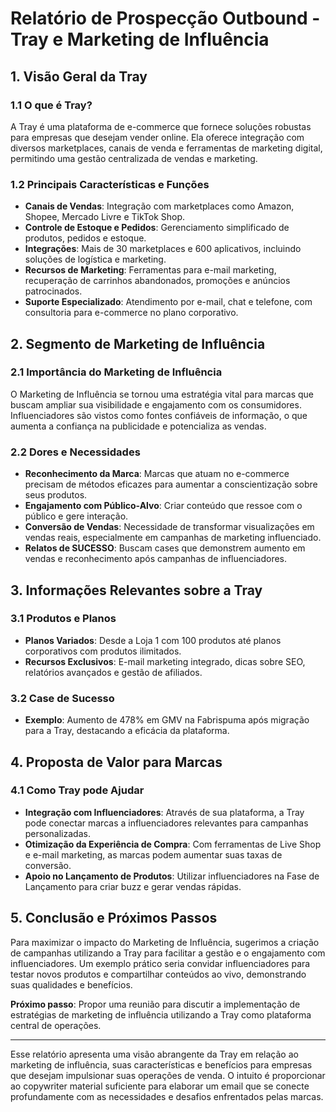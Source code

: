 # Relatório de Prospecção Outbound - Tray e Marketing de Influência

## 1. Visão Geral da Tray

### 1.1 O que é Tray?
A Tray é uma plataforma de e-commerce que fornece soluções robustas para empresas que desejam vender online. Ela oferece integração com diversos marketplaces, canais de venda e ferramentas de marketing digital, permitindo uma gestão centralizada de vendas e marketing.

### 1.2 Principais Características e Funções
- **Canais de Vendas**: Integração com marketplaces como Amazon, Shopee, Mercado Livre e TikTok Shop.
- **Controle de Estoque e Pedidos**: Gerenciamento simplificado de produtos, pedidos e estoque.
- **Integrações**: Mais de 30 marketplaces e 600 aplicativos, incluindo soluções de logística e marketing.
- **Recursos de Marketing**: Ferramentas para e-mail marketing, recuperação de carrinhos abandonados, promoções e anúncios patrocinados.
- **Suporte Especializado**: Atendimento por e-mail, chat e telefone, com consultoria para e-commerce no plano corporativo.

## 2. Segmento de Marketing de Influência

### 2.1 Importância do Marketing de Influência
O Marketing de Influência se tornou uma estratégia vital para marcas que buscam ampliar sua visibilidade e engajamento com os consumidores. Influenciadores são vistos como fontes confiáveis de informação, o que aumenta a confiança na publicidade e potencializa as vendas.

### 2.2 Dores e Necessidades
- **Reconhecimento da Marca**: Marcas que atuam no e-commerce precisam de métodos eficazes para aumentar a conscientização sobre seus produtos.
- **Engajamento com Público-Alvo**: Criar conteúdo que ressoe com o público e gere interação.
- **Conversão de Vendas**: Necessidade de transformar visualizações em vendas reais, especialmente em campanhas de marketing influenciado.
- **Relatos de SUCESSO**: Buscam cases que demonstrem aumento em vendas e reconhecimento após campanhas de influenciadores.

## 3. Informações Relevantes sobre a Tray

### 3.1 Produtos e Planos
- **Planos Variados**: Desde a Loja 1 com 100 produtos até planos corporativos com produtos ilimitados.
- **Recursos Exclusivos**: E-mail marketing integrado, dicas sobre SEO, relatórios avançados e gestão de afiliados.

### 3.2 Case de Sucesso
- **Exemplo**: Aumento de 478% em GMV na Fabrispuma após migração para a Tray, destacando a eficácia da plataforma.

## 4. Proposta de Valor para Marcas

### 4.1 Como Tray pode Ajudar
- **Integração com Influenciadores**: Através de sua plataforma, a Tray pode conectar marcas a influenciadores relevantes para campanhas personalizadas.
- **Otimização da Experiência de Compra**: Com ferramentas de Live Shop e e-mail marketing, as marcas podem aumentar suas taxas de conversão.
- **Apoio no Lançamento de Produtos**: Utilizar influenciadores na Fase de Lançamento para criar buzz e gerar vendas rápidas.

## 5. Conclusão e Próximos Passos
Para maximizar o impacto do Marketing de Influência, sugerimos a criação de campanhas utilizando a Tray para facilitar a gestão e o engajamento com influenciadores. Um exemplo prático seria convidar influenciadores para testar novos produtos e compartilhar conteúdos ao vivo, demonstrando suas qualidades e benefícios.

**Próximo passo**: Propor uma reunião para discutir a implementação de estratégias de marketing de influência utilizando a Tray como plataforma central de operações.

---

Esse relatório apresenta uma visão abrangente da Tray em relação ao marketing de influência, suas características e benefícios para empresas que desejam impulsionar suas operações de venda. O intuito é proporcionar ao copywriter material suficiente para elaborar um email que se conecte profundamente com as necessidades e desafios enfrentados pelas marcas.